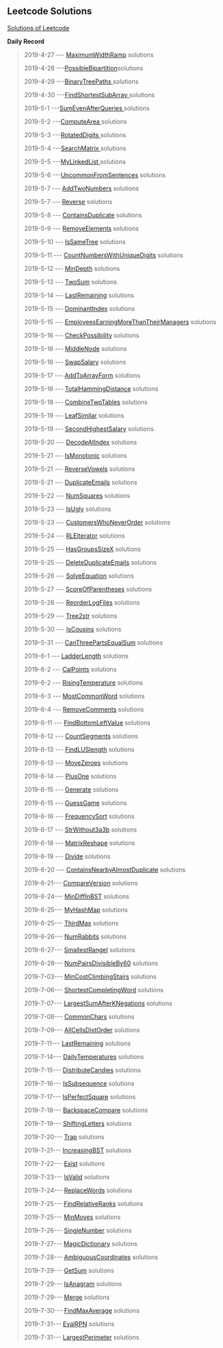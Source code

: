 ## **Leetcode Solutions**

[Solutions of Leetcode](https://leetcode-cn.com/problems/rotate-image/ "Solutions of Leetcode")

**Daily Record**

> 2019-4-27 --- [MaximumWidthRamp](https://github.com/MiZhuo/LeetCode/blob/master/Java/src/main/java/LeetCode_2019_04/LeetCode20190427/MaximumWidthRamp.java) solutions
>
> 2019-4-28 ---[PossibleBipartition](https://github.com/MiZhuo/LeetCode/blob/master/Java/src/main/java/LeetCode_2019_04/LeetCode20190428/PossibleBipartition.java)solutions
>
> 2019-4-29 ---[BinaryTreePaths ](https://github.com/MiZhuo/LeetCode/blob/master/Java/src/main/java/LeetCode_2019_04/LeetCode20190429/BinaryTreePaths.java)solutions
>
> 2019-4-30 ---[FindShortestSubArray ](https://github.com/MiZhuo/LeetCode/blob/master/Java/src/main/java/LeetCode_2019_04/LeetCode20190430/FindShortestSubArray.java)solutions
>
> 2019-5-1 ---[SumEvenAfterQueries ](https://github.com/MiZhuo/LeetCode/blob/master/Java/src/main/java/LeetCode_2019_05/LeetCode20190501/SumEvenAfterQueries.java)solutions
>
> 2019-5-2 ---[ComputeArea ](https://github.com/MiZhuo/LeetCode/blob/master/Java/src/main/java/LeetCode_2019_05/LeetCode20190502/ComputeArea.java)solutions
>
> 2019-5-3 ---[RotatedDigits ](https://github.com/MiZhuo/LeetCode/blob/master/Java/src/main/java/LeetCode_2019_05/LeetCode20190503/RotatedDigits.java)solutions
>
> 2019-5-4 ---[SearchMatrix ](https://github.com/MiZhuo/LeetCode/blob/master/Java/src/main/java/LeetCode_2019_05/LeetCode20190504/SearchMatrix.java)solutions
>
> 2019-5-5 ---[MyLinkedList ](https://github.com/MiZhuo/LeetCode/blob/master/Java/src/main/java/LeetCode_2019_05/LeetCode20190505/MyLinkedList.java)solutions
>
> 2019-5-6 ---[UncommonFromSentences](https://github.com/MiZhuo/LeetCode/blob/master/Java/src/main/java/LeetCode_2019_05/LeetCode20190506/UncommonFromSentences.java) solutions
>
> 2019-5-7 --- [AddTwoNumbers](https://github.com/MiZhuo/LeetCode/blob/master/Java/src/main/java/LeetCode_2019_05/LeetCode20190507/AddTwoNumbers.java)  solutions
>
> 2019-5-7 --- [Reverse](https://github.com/MiZhuo/LeetCode/blob/master/Java/src/main/java/LeetCode_2019_05/LeetCode20190507/Reverse.java)  solutions
>
> 2019-5-8 --- [ContainsDuplicate](https://github.com/MiZhuo/LeetCode/blob/master/Java/src/main/java/LeetCode_2019_05/LeetCode20190508/ContainsDuplicate.java) solutions
>
> 2019-5-9 --- [RemoveElements](https://github.com/MiZhuo/LeetCode/blob/master/Java/src/main/java/LeetCode_2019_05/LeetCode20190509/RemoveElements.java) solutions
>
> 2019-5-10 --- [IsSameTree](https://github.com/MiZhuo/LeetCode/blob/master/Java/src/main/java/LeetCode_2019_05/LeetCode20190510/IsSameTree.java) solutions
>
> 2019-5-11 --- [CountNumbersWithUniqueDigits](https://github.com/MiZhuo/LeetCode/blob/master/Java/src/main/java/LeetCode_2019_05/LeetCode20190511/CountNumbersWithUniqueDigits.java) solutions
>
> 2019-5-12 --- [MinDepth](https://github.com/MiZhuo/LeetCode/blob/master/Java/src/main/java/LeetCode_2019_05/LeetCode20190512/MinDepth.java) solutions
>
> 2019-5-13 --- [TwoSum](https://github.com/MiZhuo/LeetCode/blob/master/Java/src/main/java/LeetCode_2019_05/LeetCode20190513/TwoSum.java) solutions
>
> 2019-5-14 --- [LastRemaining](https://github.com/MiZhuo/LeetCode/blob/master/Java/src/main/java/LeetCode_2019_05/LeetCode20190514/LastRemaining.java) solutions
>
> 2019-5-15 --- [DominantIndex](https://github.com/MiZhuo/LeetCode/blob/master/Java/src/main/java/LeetCode_2019_05/LeetCode20190515/DominantIndex.java) solutions
>
> 2019-5-15 --- [EmployeesEarningMoreThanTheirManagers](https://github.com/MiZhuo/LeetCode/blob/master/Java/src/main/java/LeetCodeMySql/MySql20190515/EmployeesEarningMoreThanTheirManagers.sql) solutions
>
> 2019-5-16 --- [CheckPossibility](https://github.com/MiZhuo/LeetCode/blob/master/Java/src/main/java/LeetCode_2019_05/LeetCode20190516/CheckPossibility.java) solutions
>
> 2019-5-16 --- [MiddleNode](https://github.com/MiZhuo/LeetCode/blob/master/Java/src/main/java/LeetCode_2019_05/LeetCode20190516/MiddleNode.java) solutions
>
> 2019-5-16 --- [SwapSalary](https://github.com/MiZhuo/LeetCode/blob/master/Java/src/main/java/LeetCodeMySql/MySql20190516/SwapSalary.sql) solutions
>
> 2019-5-17 --- [AddToArrayForm](https://github.com/MiZhuo/LeetCode/blob/master/Java/src/main/java/LeetCode_2019_05/LeetCode20190517/AddToArrayForm.java) solutions
>
> 2019-5-16 --- [TotalHammingDistance](https://github.com/MiZhuo/LeetCode/blob/master/Java/src/main/java/LeetCode_2019_05/LeetCode20190518/TotalHammingDistance.java) solutions
>
> 2019-5-18 --- [CombineTwoTables](https://github.com/MiZhuo/LeetCode/blob/master/Java/src/main/java/LeetCodeMySql/MySql20190518/CombineTwoTables.sql) solutions
>
> 2019-5-19 --- [LeafSimilar](https://github.com/MiZhuo/LeetCode/blob/master/Java/src/main/java/LeetCode_2019_05/LeetCode20190519/LeafSimilar.java) solutions
>
> 2019-5-19 --- [SecondHighestSalary](https://github.com/MiZhuo/LeetCode/blob/master/Java/src/main/java/LeetCodeMySql/MySql20190519/SecondHighestSalary.sql) solutions
>
> 2019-5-20 --- [DecodeAtIndex](https://github.com/MiZhuo/LeetCode/blob/master/Java/src/main/java/LeetCode_2019_05/LeetCode20190520/DecodeAtIndex.java) solutions
>
> 2019-5-21 --- [IsMonotonic](https://github.com/MiZhuo/LeetCode/blob/master/Java/src/main/java/LeetCode_2019_05/LeetCode20190521/IsMonotonic.java) solutions
>
> 2019-5-21 --- [ReverseVowels](https://github.com/MiZhuo/LeetCode/blob/master/Java/src/main/java/LeetCode_2019_05/LeetCode20190521/ReverseVowels.java) solutions
>
> 2019-5-21 --- [DuplicateEmails](https://github.com/MiZhuo/LeetCode/blob/master/Java/src/main/java/LeetCodeMySql/MySql20190521/DuplicateEmails.sql) solutions
>
> 2019-5-22 --- [NumSquares](https://github.com/MiZhuo/LeetCode/blob/master/Java/src/main/java/LeetCode_2019_05/LeetCode20190522/NumSquares.java) solutions
>
> 2019-5-23 --- [IsUgly](https://github.com/MiZhuo/LeetCode/blob/master/Java/src/main/java/LeetCode_2019_05/LeetCode20190523/IsUgly.java) solutions
>
> 2019-5-23 --- [CustomersWhoNeverOrder](https://github.com/MiZhuo/LeetCode/blob/master/Java/src/main/java/LeetCodeMySql/MySql20190523/CustomersWhoNeverOrder.sql) solutions
>
> 2019-5-24 --- [RLEIterator](https://github.com/MiZhuo/LeetCode/blob/master/Java/src/main/java/LeetCode_2019_05/LeetCode20190524/RLEIterator.java) solutions
>
> 2019-5-25 --- [HasGroupsSizeX](https://github.com/MiZhuo/LeetCode/blob/master/Java/src/main/java/LeetCode_2019_05/LeetCode20190525/HasGroupsSizeX.java) solutions
>
> 2019-5-25 --- [DeleteDuplicateEmails](https://github.com/MiZhuo/LeetCode/blob/master/Java/src/main/java/LeetCodeMySql/MySql20190525/DeleteDuplicateEmails.sql) solutions
>
> 2019-5-26 --- [SolveEquation](https://github.com/MiZhuo/LeetCode/blob/master/Java/src/main/java/LeetCode_2019_05/LeetCode20190526/SolveEquation.java) solutions
>
> 2019-5-27 --- [ScoreOfParentheses](https://github.com/MiZhuo/LeetCode/blob/master/Java/src/main/LeetCode_2019_05/java/LeetCode20190527/ScoreOfParentheses.java) solutions
>
> 2019-5-28 --- [ReorderLogFiles](https://github.com/MiZhuo/LeetCode/blob/master/Java/src/main/java/LeetCode_2019_05/LeetCode20190528/reorderLogFiles.java) solutions
>
> 2019-5-29 --- [Tree2str](https://github.com/MiZhuo/LeetCode/blob/master/Java/src/main/java/LeetCode_2019_05/LeetCode20190529/Tree2str.java) solutions
>
> 2019-5-30 --- [IsCousins](https://github.com/MiZhuo/LeetCode/blob/master/Java/src/main/java/LeetCode_2019_05/LeetCode20190530/IsCousins.java) solutions
>
> 2019-5-31 --- [CanThreePartsEqualSum](https://github.com/MiZhuo/LeetCode/blob/master/Java/src/main/java/LeetCode_2019_05/LeetCode20190531/CanThreePartsEqualSum.java) solutions
>
> 2019-6-1 --- [LadderLength](https://github.com/MiZhuo/LeetCode/blob/master/Java/src/main/java/LeetCode_2019_06/LeetCode20190601/LadderLength.java) solutions
>
> 2019-6-2 --- [CalPoints](https://github.com/MiZhuo/LeetCode/blob/master/Java/src/main/java/LeetCode_2019_06/LeetCode20190602/CalPoints.java) solutions
>
> 2019-6-2 --- [RisingTemperature](https://github.com/MiZhuo/LeetCode/blob/master/Java/src/main/java/LeetCodeMySql/MySql20190602/RisingTemperature.sql) solutions
>
> 2019-6-3 --- [MostCommonWord](https://github.com/MiZhuo/LeetCode/blob/master/Java/src/main/java/LeetCode_2019_06/LeetCode20190603/MostCommonWord.java) solutions
>
> 2019-6-4 --- [RemoveComments](https://github.com/MiZhuo/LeetCode/blob/master/Java/src/main/java/LeetCode_2019_06/LeetCode20190604/RemoveComments.java) solutions
>
> 2019-6-11 --- [FindBottomLeftValue](https://github.com/MiZhuo/LeetCode/blob/master/Java/src/main/java/LeetCode_2019_06/LeetCode20190611/FindBottomLeftValue.java) solutions
>
> 2019-6-12 --- [CountSegments](https://github.com/MiZhuo/LeetCode/blob/master/Java/src/main/java/LeetCode_2019_06/LeetCode20190612/CountSegments.java) solutions
>
> 2019-6-13 --- [FindLUSlength](https://github.com/MiZhuo/LeetCode/blob/master/Java/src/main/java/LeetCode_2019_06/LeetCode20190613/FindLUSlength.java) solutions
>
> 2019-6-13 --- [MoveZeroes](https://github.com/MiZhuo/LeetCode/blob/master/Java/src/main/java/LeetCode_2019_06/LeetCode20190613/MoveZeroes.java) solutions
>
> 2019-6-14 --- [PlusOne](https://github.com/MiZhuo/LeetCode/blob/master/Java/src/main/java/LeetCode_2019_06/LeetCode20190614/PlusOne.java) solutions
>
> 2019-6-15 --- [Generate](https://github.com/MiZhuo/LeetCode/blob/master/Java/src/main/java/LeetCode_2019_06/LeetCode20190615/Generate.java) solutions
>
> 2019-6-15 --- [GuessGame](https://github.com/MiZhuo/LeetCode/blob/master/Java/src/main/java/LeetCode_2019_06/LeetCode20190615/GuessGame.java) solutions
>
> 2019-6-16 --- [FrequencySort](https://github.com/MiZhuo/LeetCode/blob/master/Java/src/main/java/LeetCode_2019_06/LeetCode20190616/FrequencySort.java) solutions
>
> 2019-6-17 --- [StrWithout3a3b](https://github.com/MiZhuo/LeetCode/blob/master/Java/src/main/java/LeetCode_2019_06/LeetCode20190617/StrWithout3a3b.java) solutions
>
> 2019-6-18 --- [MatrixReshape](https://github.com/MiZhuo/LeetCode/blob/master/Java/src/main/java/LeetCode_2019_06/LeetCode20190618/MatrixReshape.java) solutions
>
> 2019-6-19 --- [Divide](https://github.com/MiZhuo/LeetCode/blob/master/Java/src/main/java/LeetCode_2019_06/LeetCode20190619/Divide.java) solutions
>
> 2019-6-20 --- [ContainsNearbyAlmostDuplicate](https://github.com/MiZhuo/LeetCode/blob/master/Java/src/main/java/LeetCode_2019_06/LeetCode20190620/ContainsNearbyAlmostDuplicate.java) solutions
>
> 2019-6-21--- [CompareVersion](https://github.com/MiZhuo/LeetCode/blob/master/Java/src/main/java/LeetCode_2019_06/LeetCode20190621/CompareVersion.java) solutions
>
> 2019-6-24--- [MinDiffInBST](https://github.com/MiZhuo/LeetCode/blob/master/Java/src/main/java/LeetCode_2019_06/LeetCode20190624/MinDiffInBST.java) solutions
>
> 2019-6-25--- [MyHashMap](https://github.com/MiZhuo/LeetCode/blob/master/Java/src/main/java/LeetCode_2019_06/LeetCode20190625/MyHashMap.java) solutions
>
> 2019-6-25--- [ThirdMax](https://github.com/MiZhuo/LeetCode/blob/master/Java/src/main/java/LeetCode_2019_06/LeetCode20190625/ThirdMax.java) solutions
>
> 2019-6-26--- [NumRabbits](https://github.com/MiZhuo/LeetCode/blob/master/Java/src/main/java/LeetCode_2019_06/LeetCode20190626/NumRabbits.java) solutions
>
> 2019-6-27--- [SmallestRangeI](https://github.com/MiZhuo/LeetCode/blob/master/Java/src/main/java/LeetCode_2019_06/LeetCode20190627/SmallestRangeI.java) solutions
>
> 2019-6-28--- [NumPairsDivisibleBy60](https://github.com/MiZhuo/LeetCode/blob/master/Java/src/main/java/LeetCode_2019_06/LeetCode20190628/NumPairsDivisibleBy60.java) solutions
>
> 2019-7-03--- [MinCostClimbingStairs](https://github.com/MiZhuo/LeetCode/blob/master/Java/src/main/java/LeetCode_2019_07/LeetCode20190703/MinCostClimbingStairs.java) solutions
>
> 2019-7-06--- [ShortestCompletingWord](https://github.com/MiZhuo/LeetCode/blob/master/Java/src/main/java/LeetCode_2019_07/LeetCode20190706/ShortestCompletingWord.java) solutions
>
> 2019-7-07--- [LargestSumAfterKNegations](https://github.com/MiZhuo/LeetCode/blob/master/Java/src/main/java/LeetCode_2019_07/LeetCode20190707/LargestSumAfterKNegations.java) solutions
>
> 2019-7-08--- [CommonChars](https://github.com/MiZhuo/LeetCode/blob/master/Java/src/main/java/LeetCode_2019_07/LeetCode20190708/CommonChars.java) solutions
>
> 2019-7-09--- [AllCellsDistOrder](https://github.com/MiZhuo/LeetCode/blob/master/Java/src/main/java/LeetCode_2019_07/LeetCode20190709/AllCellsDistOrder.java) solutions
>
> 2019-7-11--- [LastRemaining](https://github.com/MiZhuo/LeetCode/blob/master/Java/src/main/java/LeetCode_2019_07/LeetCode20190711/LastRemaining.java) solutions
>
> 2019-7-14--- [DailyTemperatures](https://github.com/MiZhuo/LeetCode/blob/master/Java/src/main/java/LeetCode_2019_07/LeetCode20190714/DailyTemperatures.java) solutions
>
> 2019-7-15--- [DistributeCandies](https://github.com/MiZhuo/LeetCode/blob/master/Java/src/main/java/LeetCode_2019_07/LeetCode20190715/DistributeCandies.java) solutions
>
> 2019-7-16--- [IsSubsequence](https://github.com/MiZhuo/LeetCode/blob/master/Java/src/main/java/LeetCode_2019_07/LeetCode20190716/IsSubsequence.java) solutions
>
> 2019-7-17--- [IsPerfectSquare](https://github.com/MiZhuo/LeetCode/blob/master/Java/src/main/java/LeetCode_2019_07/LeetCode20190717/IsPerfectSquare.java) solutions
>
> 2019-7-18--- [BackspaceCompare](https://github.com/MiZhuo/LeetCode/blob/master/Java/src/main/java/LeetCode_2019_07/LeetCode20190718/BackspaceCompare.java) solutions
>
> 2019-7-19--- [ShiftingLetters](https://github.com/MiZhuo/LeetCode/blob/master/Java/src/main/java/LeetCode_2019_07/LeetCode20190719/ShiftingLetters.java) solutions
>
> 2019-7-20--- [Trap](https://github.com/MiZhuo/LeetCode/blob/master/Java/src/main/java/LeetCode_2019_07/LeetCode20190720/Trap.java) solutions
>
> 2019-7-21--- [IncreasingBST](https://github.com/MiZhuo/LeetCode/blob/master/Java/src/main/java/LeetCode_2019_07/LeetCode20190721/IncreasingBST.java) solutions
>
> 2019-7-22--- [Exist](https://github.com/MiZhuo/LeetCode/blob/master/Java/src/main/java/LeetCode_2019_07/LeetCode20190722/Exist.java) solutions
>
> 2019-7-23--- [IsValid](https://github.com/MiZhuo/LeetCode/blob/master/Java/src/main/java/LeetCode_2019_07/LeetCode20190723/IsValid.java) solutions
>
> 2019-7-24--- [ReplaceWords](https://github.com/MiZhuo/LeetCode/blob/master/Java/src/main/java/LeetCode_2019_07/LeetCode20190724/ReplaceWords.java) solutions
>
> 2019-7-25--- [FindRelativeRanks](https://github.com/MiZhuo/LeetCode/blob/master/Java/src/main/java/LeetCode_2019_07/LeetCode20190725/FindRelativeRanks.java) solutions
>
> 2019-7-25--- [MinMoves](https://github.com/MiZhuo/LeetCode/blob/master/Java/src/main/java/LeetCode_2019_07/LeetCode20190725/MinMoves.java) solutions
>
> 2019-7-26--- [SingleNumber](https://github.com/MiZhuo/LeetCode/blob/master/Java/src/main/java/LeetCode_2019_07/LeetCode20190726/SingleNumber.java) solutions
>
> 2019-7-27--- [MagicDictionary](https://github.com/MiZhuo/LeetCode/blob/master/Java/src/main/java/LeetCode_2019_07/LeetCode20190727/MagicDictionary.java) solutions
>
> 2019-7-28--- [AmbiguousCoordinates](https://github.com/MiZhuo/LeetCode/blob/master/Java/src/main/java/LeetCode_2019_07/LeetCode20190728/AmbiguousCoordinates.java) solutions
>
> 2019-7-29--- [GetSum](https://github.com/MiZhuo/LeetCode/blob/master/Java/src/main/java/LeetCode_2019_07/LeetCode20190729/GetSum.java) solutions
>
> 2019-7-29--- [IsAnagram](https://github.com/MiZhuo/LeetCode/blob/master/Java/src/main/java/LeetCode_2019_07/LeetCode20190729/IsAnagram.java) solutions
>
> 2019-7-29--- [Merge](https://github.com/MiZhuo/LeetCode/blob/master/Java/src/main/java/LeetCode_2019_07/LeetCode20190729/Merge.java) solutions
>
> 2019-7-30--- [FindMaxAverage](https://github.com/MiZhuo/LeetCode/blob/master/Java/src/main/java/LeetCode_2019_07/LeetCode20190730/FindMaxAverage.java) solutions
>
> 2019-7-31--- [EvalRPN](https://github.com/MiZhuo/LeetCode/blob/master/Java/src/main/java/LeetCode_2019_07/LeetCode20190731/EvalRPN.java) solutions
>
> 2019-7-31--- [LargestPerimeter](https://github.com/MiZhuo/LeetCode/blob/master/Java/src/main/java/LeetCode_2019_07/LeetCode20190731/LargestPerimeter.java) solutions

